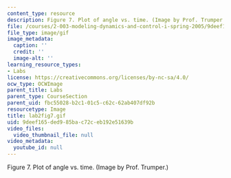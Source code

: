 ```yaml
---
content_type: resource
description: Figure 7. Plot of angle vs. time. (Image by Prof. Trumper.)
file: /courses/2-003-modeling-dynamics-and-control-i-spring-2005/9deef165ded985bac72ceb192e51639b_lab2fig7.gif
file_type: image/gif
image_metadata:
  caption: ''
  credit: ''
  image-alt: ''
learning_resource_types:
- Labs
license: https://creativecommons.org/licenses/by-nc-sa/4.0/
ocw_type: OCWImage
parent_title: Labs
parent_type: CourseSection
parent_uid: fbc55028-b2c1-01c5-c62c-62ab407df92b
resourcetype: Image
title: lab2fig7.gif
uid: 9deef165-ded9-85ba-c72c-eb192e51639b
video_files:
  video_thumbnail_file: null
video_metadata:
  youtube_id: null
---
```

Figure 7. Plot of angle vs. time. (Image by Prof. Trumper.)